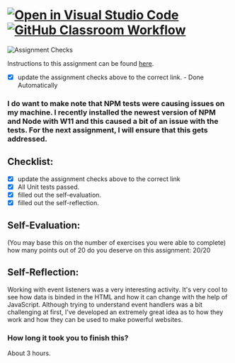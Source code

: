 
[![Open in Visual Studio Code](https://classroom.github.com/assets/open-in-vscode-718a45dd9cf7e7f842a935f5ebbe5719a5e09af4491e668f4dbf3b35d5cca122.svg)](https://classroom.github.com/online_ide?assignment_repo_id=11878691&assignment_repo_type=AssignmentRepo)
[![GitHub Classroom Workflow](https://github.com/IT3049C-Lively-FA23/js-and-dom-exercises-pittmaza/actions/workflows/classroom.yml/badge.svg)](https://github.com/IT3049C-Lively-FA23/js-and-dom-exercises-pittmaza/actions/workflows/classroom.yml)
===================================
![Assignment Checks](https://github.com/IT3049C/JS-and-DOM-Exercises/workflows/Assignment%20Checks/badge.svg)

Instructions to this assignment can be found [here](https://reedws.github.io/IT3049C/coursework/labs/js-and-dom-exercises/).

- [x] update the assignment checks above to the correct link. - Done Automatically

### I do want to make note that NPM tests were causing issues on my machine. I recently installed the newest version of NPM and Node with W11 and this caused a bit of an issue with the tests. For the next assignment, I will ensure that this gets addressed.

## Checklist:

- [x] update the assignment checks above to the correct link
- [x] All Unit tests passed.
- [x] filled out the self-evaluation.
- [x] filled out the self-reflection.

## Self-Evaluation:

(You may base this on the number of exercises you were able to complete)
how many points out of 20 do you deserve on this assignment: 20/20

## Self-Reflection:

Working with event listeners was a very interesting activity. It's very cool to see how data is binded in the HTML and how it can change with the help of JavaScript.
Although trying to understand event handlers was a bit challenging at first, I've developed an extremely great idea as to how they work and how they can be used to make powerful websites.

### How long it took you to finish this?

About 3 hours.
